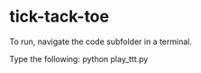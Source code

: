 # tick-tack-toe
To run, navigate the code subfolder in a terminal.

Type the following: python play_ttt.py
